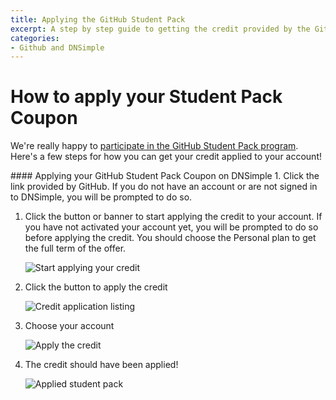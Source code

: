 ```yaml
---
title: Applying the GitHub Student Pack
excerpt: A step by step guide to getting the credit provided by the GitHub Student Pack
categories:
- Github and DNSimple
---
```


# How to apply your Student Pack Coupon

We're really happy to [participate in the GitHub Student Pack program][1]. Here's a few steps for how you can get your credit applied to your account!

<div class="section-steps" markdown="1">
#### Applying your GitHub Student Pack Coupon on DNSimple
1. Click the link provided by GitHub. If you do not have an account or are not signed in to DNSimple, you will be prompted to do so.

1. Click the button or banner to start applying the credit to your account. If you have not activated your account yet, you will be prompted to do so before applying the credit. You should choose the Personal plan to get the full term of the offer.

    ![Start applying your credit](/files/student-pack-start-applying-credit.png)

1. Click the button to apply the credit

    ![Credit application listing](/files/student-pack-apply-credit-listing.png)

1. Choose your account

    ![Apply the credit](/files/student-pack-apply-credit.png)

1. The credit should have been applied!

    ![Applied student pack](/files/student-pack-applied.png)
</div>

  [1]:https://dnsimple.com/github_coupons
